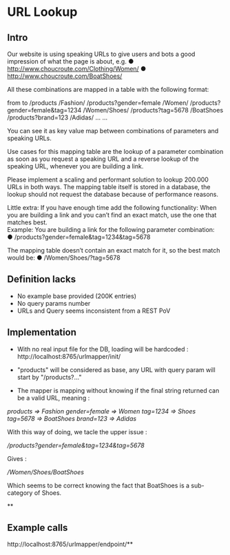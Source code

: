 # URL Lookup

## Intro

Our website is using speaking URLs to give users and bots a good impression of what 
the page is about, e.g. 
● http://www.choucroute.com/Clothing/Women/ 
● http://www.choucroute.com/Boat­Shoes/ 
 
All these combinations are mapped in a table with the following format: 
 
from  to 
/products  /Fashion/ 
/products?gender=female  /Women/ 
/products?gender=female&tag=1234  /Women/Shoes/ 
/products?tag=5678  /Boat­Shoes 
/products?brand=123  /Adidas/ 
...   ...  
 
You can see it as key value map between combinations of parameters and speaking 
URLs. 
 
Use cases for this mapping table are the lookup of a parameter combination as soon as 
you request a speaking URL and a reverse lookup of the speaking URL, whenever you 
are building a link. 
 
Please implement a scaling and performant solution to lookup 200.000 URLs in both 
ways. The mapping table itself is stored in a database, the lookup should not request 
the database because of performance reasons. 
 
 
Little extra: 
If you have enough time add the following functionality: When you are building a link 
and you can’t find an exact match, use the one that matches best.  
 Example: 
You are building a link for the following parameter combination:  
● /products?gender=female&tag=1234&tag=5678 
 
The mapping table doesn’t contain an exact match for it, so the best match would be: 
● /Women/Shoes/?tag=5678 

## Definition lacks

- No example base provided (200K entries)
- No query params number
- URLs and Query seems inconsistent from a REST PoV

## Implementation

- With no real input file for the DB, loading will be hardcoded : http://localhost:8765/urlmapper/init/

- "products" will be considered as base, any URL with query param will start by "/products?<param>..."

- The mapper is mapping without knowing if the final string returned can be a valid URL, meaning :

*products  => Fashion*
*gender=female  => Women*
*tag=1234  => Shoes*
*tag=5678  => Boat­Shoes*
*brand=123  => Adidas*

With this way of doing, we tacle the upper issue : 

*/products?gender=female&tag=1234&tag=5678*

Gives : 

*/Women/Shoes/Boat­Shoes*

Which seems to be correct knowing the fact that BoatShoes is a sub-category of Shoes.

**
## Example calls

http://localhost:8765/urlmapper/endpoint/**
